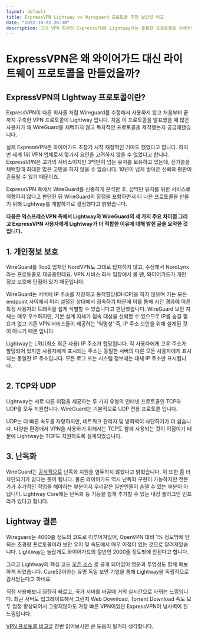 ```yaml
---
layout: default
title: ExpressVPN Lightway vs Wireguard 프로토콜 추천 보안성 비교
date: "2022-10-22 20:30"
description: 고의 VPN 회사인 ExpressVPN은 Lightway라는 훌륭한 프로토콜을 자체적으로 제작했습니다. 이는 Wireguard라는 새로운 다크호스를 따라가느냐 리드하느냐의 기로에서 익스프레스VPN은 리드하길 선택한 것 같습니다.
---
```


# ExpressVPN은 왜 와이어가드 대신 라이트웨이 프로토콜을 만들었을까?

## ExpressVPN의 LIghtway 프로토콜이란?

ExpressVPN이 다른 회사들 처럼 Wireguard를 수정해서 사용하지 않고
처음부터 끝까지 구축한 VPN 프로토콜이 Lightway 입니다. 처음 이
프로토콜을 발표했을 때 많은 사용자가 왜 WireGuard를 채택하지 않고
독자적인 프로토콜을 제작했는지 궁금해했습니다.

실제 ExpressVPN은 와이어가드 초창기 시작 재정적인 기여도 했었다고
합니다. 하지만 세계 1위 VPN 업체로서 몇가지 요인을 고려하지 않을 수
없었다고 합니다. ExpressVPN은 고가의 서비스이지만 3백만이 넘는 유저를
보유하고 있는데, 신기술을 채택할때 최대한 많은 고민을 하지 않을 수
없습니다. 10년이 넘게 쌓아온 신뢰와 평판이 흔들릴 수 있기 때문이죠.

ExpressVPN 측에서 WireGuard를 신중하게 분석한 후, 삼백만 유저를 위한
서비스로 적합하지 않다고 판단한 뒤 WireGuard의 장점을 포함하면서 더 나은
프로토콜을 만들기 위해 Lightway를 개발하기로 결정했다고 밝혔습니다.

**다음은 익스프레스VPN 측에서 Lightway와 WireGuard의 세 가지 주요 차이점
그리고 ExpressVPN 사용자에게 Lightway가 더 적합한 이유에 대해 밝힌 글을
요약한 것 입니다.**

## 1. 개인정보 보호

WireGuard를 Top2 업체인 NordVPN도 그대로 탑재하지 않고, 수정해서
NordLynx라는 프로토콜오 제공중인데요. VPN 서비스 회사 입장에서 볼 땐,
와이어가드가 개인 정보 보호에 단점이 있기 때문입니다.

WireGuard는 서버에 IP 주소를 저장하고 동적할당(DHCP)을 하지 않으며 키는
모든 endpoint 사이에서 미리 설정된 상태에서 접속하기 때문에 이를 통해
시간 경과에 따른 특정 사용자의 트래픽을 쉽게 식별할 수 있습니다고
판단했습니다. WireGuard 보안 자체는 매우 우수하지만, 기본 설계 자체가
접속 대상을 신뢰할 수 있으므로 IP를 숨길 필요가 없고 기존 VPN 서비스들이
제공하는 '익명성' 즉, IP 주소 보안을 위해 설계된 것이 아니기 때문
입니다.

Lightway는 LRU(최소 최근 사용) IP 주소가 할당됩니다. 각 사용자에게 고유
주소가 할당되어 있지만 사용자에게 표시되는 주소는 동일한 서버의 다른
모든 사용자에게 표시되는 동일한 IP 주소입니다. 모든 로그 또는 시스템
정보에는 대체 IP 주소만 표시됩니다.

## 2. TCP와 UDP

Lightway는 서로 다른 이점을 제공하는 두 가지 유형의 인터넷 프로토콜인
TCP와 UDP를 모두 지원합니다. WireGuard는 기본적으로 UDP 전용 프로토콜
입니다.

UDP는 더 빠른 속도를 자랑하지만, 네트워크 관리자 및 방화벽이 차단하기가
더 쉽습니다. 다양한 환경에서 VPN을 사용하기 위해서는 TCP도 함께 사용되는
것이 이점이기 때문에 Lightway는 TCP도 지원하도록 설계되었습니다.

## 3. 난독화

WireGuard는 [공식적으로](https://www.wireguard.com/known-limitations/)
난독화 지원을 염두하지 않았다고 밝혔습니다. 이 또한 좀 더 차단되기가
쉽다는 뜻이 됩니다. 물론 와이어가드 역시 난독화 구현이 가능하지만
전문가가 추가적인 작업을 해야하는 부분이지 우리같은 일반인들이 손댈 수
있는 부분이 아닙니다. Lightway Core에는 난독화 등 기능을 쉽게 추가할 수
있는 내장 플러그인 인프라가 있다고 합니다.

## Lightway 결론

Wireguard는 4000줄 정도의 코드로 이루어져있어, OpenVPN 대비 1% 정도밖에
안되는 초경량 프로토콜이라 보안 유지 및 속도에서 매우 이점이 있는 것으로
알려져있습니다. Lightway는 놀랍게도 와이어가드의 절반인 2000줄 정도밖에
안된다고 합니다.

그리고 Lightway의 핵심 코드 [오픈
소스](https://www.expressvpn.com/blog/lightway-open-source-security-audit/)
로 공개 되어있어 명분과 투명성도 함께 확보하게 되었습니다. Cure53이라는
유명 독일 보안 기업을 통해 Lightway을 독립적으로 감사받는다고 하네요.

직접 사용해보니 굉장히 빠르고, 국가 서버를 바꿀때 거의 실시간으로 바뀌는
느낌입니다. 최근 서버도 업그레이드해서 그런지 Web Download, Torrent
Download 속도 모두 엄청 향상되어서 그렇지않아도 가장 빠른 VPN이었던
ExpressVPN이 넘사벽이 된 느낌입니다.

[VPN 프로토콜 비교글](https://netxhack.com/network/vpn-protocols/) 한번
읽어보시면 큰 도움이 될거라 생각합니다.
